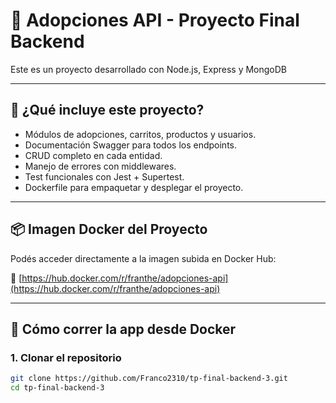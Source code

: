 # 🐾 Adopciones API - Proyecto Final Backend

Este es un proyecto desarrollado con Node.js, Express y MongoDB

---

## 🚀 ¿Qué incluye este proyecto?

- Módulos de adopciones, carritos, productos y usuarios.
- Documentación Swagger para todos los endpoints.
- CRUD completo en cada entidad.
- Manejo de errores con middlewares.
- Test funcionales con Jest + Supertest.
- Dockerfile para empaquetar y desplegar el proyecto.

---

## 📦 Imagen Docker del Proyecto

Podés acceder directamente a la imagen subida en Docker Hub:

🔗 [https://hub.docker.com/r/franthe/adopciones-api](https://hub.docker.com/r/franthe/adopciones-api)

---

## 🐳 Cómo correr la app desde Docker

### 1. Clonar el repositorio

```bash
git clone https://github.com/Franco2310/tp-final-backend-3.git
cd tp-final-backend-3
